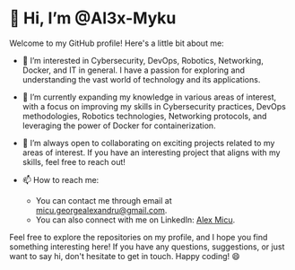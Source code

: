 # 👋 Hi, I’m @Al3x-Myku

Welcome to my GitHub profile! Here's a little bit about me:

- 👀 I’m interested in Cybersecurity, DevOps, Robotics, Networking, Docker, and IT in general. I have a passion for exploring and understanding the vast world of technology and its applications.

- 🌱 I’m currently expanding my knowledge in various areas of interest, with a focus on improving my skills in Cybersecurity practices, DevOps methodologies, Robotics technologies, Networking protocols, and leveraging the power of Docker for containerization.

- 💞️ I’m always open to collaborating on exciting projects related to my areas of interest. If you have an interesting project that aligns with my skills, feel free to reach out!

- 📫 How to reach me:
  - You can contact me through email at [micu.georgealexandru@gmail.com](mailto:micu.georgealexandru@gmail.com).
  - You can also connect with me on LinkedIn: [Alex Micu](https://www.linkedin.com/in/micu-george-alexandru-493b701ba/).

Feel free to explore the repositories on my profile, and I hope you find something interesting here! If you have any questions, suggestions, or just want to say hi, don't hesitate to get in touch. Happy coding! 😄

<!---
Al3x-Myku/Al3x-Myku is a ✨ special ✨ repository because its `README.md` (this file) appears on your GitHub profile.
You can click the Preview link to take a look at your changes.
--->
